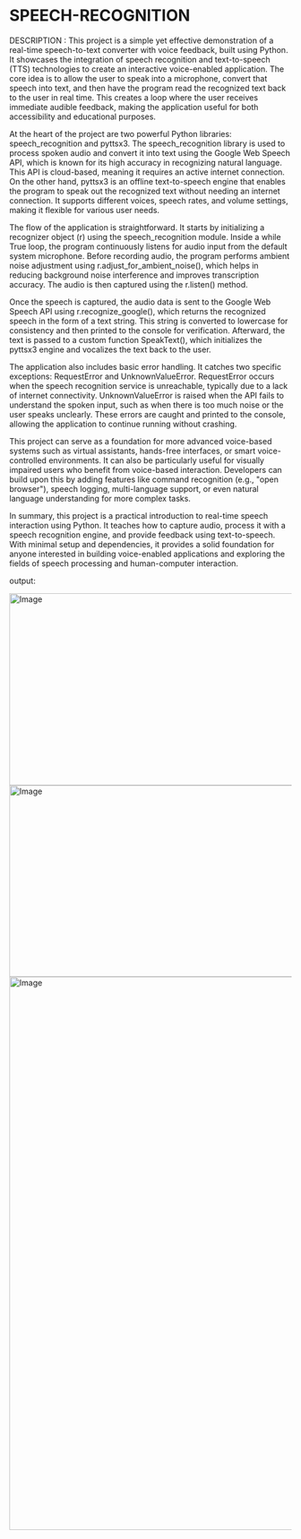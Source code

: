 # SPEECH-RECOGNITION

DESCRIPTION : This project is a simple yet effective demonstration of a real-time speech-to-text converter with voice feedback, built using Python. It showcases the integration of speech recognition and text-to-speech (TTS) technologies to create an interactive voice-enabled application. The core idea is to allow the user to speak into a microphone, convert that speech into text, and then have the program read the recognized text back to the user in real time. This creates a loop where the user receives immediate audible feedback, making the application useful for both accessibility and educational purposes.

At the heart of the project are two powerful Python libraries: speech_recognition and pyttsx3. The speech_recognition library is used to process spoken audio and convert it into text using the Google Web Speech API, which is known for its high accuracy in recognizing natural language. This API is cloud-based, meaning it requires an active internet connection. On the other hand, pyttsx3 is an offline text-to-speech engine that enables the program to speak out the recognized text without needing an internet connection. It supports different voices, speech rates, and volume settings, making it flexible for various user needs.

The flow of the application is straightforward. It starts by initializing a recognizer object (r) using the speech_recognition module. Inside a while True loop, the program continuously listens for audio input from the default system microphone. Before recording audio, the program performs ambient noise adjustment using r.adjust_for_ambient_noise(), which helps in reducing background noise interference and improves transcription accuracy. The audio is then captured using the r.listen() method.

Once the speech is captured, the audio data is sent to the Google Web Speech API using r.recognize_google(), which returns the recognized speech in the form of a text string. This string is converted to lowercase for consistency and then printed to the console for verification. Afterward, the text is passed to a custom function SpeakText(), which initializes the pyttsx3 engine and vocalizes the text back to the user.

The application also includes basic error handling. It catches two specific exceptions: RequestError and UnknownValueError. RequestError occurs when the speech recognition service is unreachable, typically due to a lack of internet connectivity. UnknownValueError is raised when the API fails to understand the spoken input, such as when there is too much noise or the user speaks unclearly. These errors are caught and printed to the console, allowing the application to continue running without crashing.

This project can serve as a foundation for more advanced voice-based systems such as virtual assistants, hands-free interfaces, or smart voice-controlled environments. It can also be particularly useful for visually impaired users who benefit from voice-based interaction. Developers can build upon this by adding features like command recognition (e.g., "open browser"), speech logging, multi-language support, or even natural language understanding for more complex tasks.

In summary, this project is a practical introduction to real-time speech interaction using Python. It teaches how to capture audio, process it with a speech recognition engine, and provide feedback using text-to-speech. With minimal setup and dependencies, it provides a solid foundation for anyone interested in building voice-enabled applications and exploring the fields of speech processing and human-computer interaction.

output:

<img width="1281" height="343" alt="Image" src="https://github.com/user-attachments/assets/e8a73a62-637d-49a9-b944-f530017f358a" />
<img width="1274" height="342" alt="Image" src="https://github.com/user-attachments/assets/3546d275-13c0-466b-a275-75b60ab62ec1" />

<img width="1781" height="988" alt="Image" src="https://github.com/user-attachments/assets/4f6e8719-08f6-4c05-81a9-4ad1f3a27169" />

